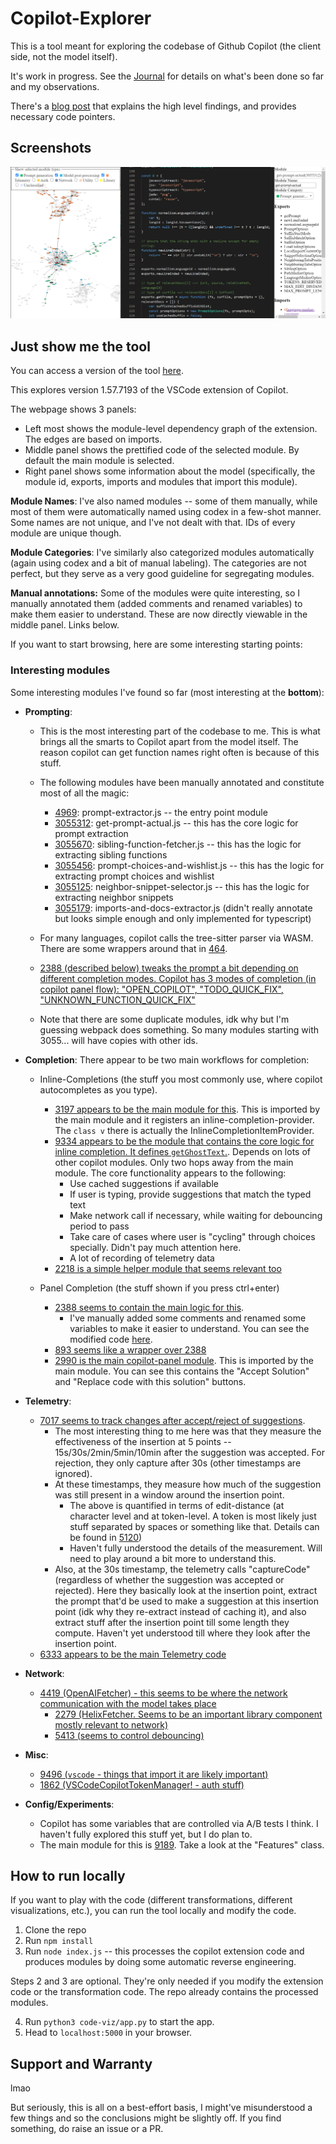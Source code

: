 # Copilot-Explorer

This is a tool meant for exploring the codebase of Github Copilot (the client side, not the model itself).

It's work in progress. See the [Journal](./Journal.md) for details on what's been done so far and my observations.

There's a [blog post](posts/copilot-internals) that explains the high level findings, and provides necessary code pointers.

## Screenshots

![Screenshot 1](./images/screenshot-v1.png)

## Just show me the tool

You can access a version of the tool [here](codeviz/templates/code-viz.html).

This explores version 1.57.7193 of the VSCode extension of Copilot.

The webpage shows 3 panels:
- Left most shows the module-level dependency graph of the extension. The edges are based on imports.
- Middle panel shows the prettified code of the selected module. By default the main module is selected.
- Right panel shows some information about the model (specifically, the module id, exports, imports and modules that import this module).

<!-- The modules don't have names because these have been extracted by a bit of deobfuscation, and the original obfuscated code didn't have names. I'm working on a way to provide reasonable names to the modules. Currently I have a hacky system that allows manual renaming of modules, but it's not synced. Your edits do stay on local storage though. -->

**Module Names**: I've also named modules -- some of them manually, while most of them were automatically named using codex in a few-shot manner. Some names are not unique, and I've not dealt with that. IDs of every module are unique though.

**Module Categories**: I've similarly also categorized modules automatically (again using codex and a bit of manual labeling). The categories are not perfect, but they serve as a very good guideline for segregating modules.

**Manual annotations:** Some of the modules were quite interesting, so I manually annotated them (added comments and renamed variables) to make them easier to understand. These are now directly viewable in the middle panel. Links below.

If you want to start browsing, here are some interesting starting points:

### Interesting modules

Some interesting modules I've found so far (most interesting at the **bottom**):
- **Prompting**:
  - This is the most interesting part of the codebase to me. This is what brings all the smarts to Copilot apart from the model itself. The reason copilot can get function names right often is because of this stuff.
  - The following modules have been manually annotated and constitute most of all the magic:
      - [4969](codeviz/templates/code-viz.html#m4969): prompt-extractor.js -- the entry point module
      - [3055312](codeviz/templates/code-viz.html#m3055312): get-prompt-actual.js -- this has the core logic for prompt extraction
      - [3055670](codeviz/templates/code-viz.html#m3055670): sibling-function-fetcher.js -- this has the logic for extracting sibling functions
      - [3055456](codeviz/templates/code-viz.html#m3055456): prompt-choices-and-wishlist.js -- this has the logic for extracting prompt choices and wishlist
      - [3055125](codeviz/templates/code-viz.html#m3055125): neighbor-snippet-selector.js -- this has the logic for extracting neighbor snippets
      - [3055179](codeviz/templates/code-viz.html#m3055179): imports-and-docs-extractor.js (didn't really annotate but looks simple enough and only implemented for typescript)
  - For many languages, copilot calls the tree-sitter parser via WASM. There are some wrappers around that in [464](codeviz/templates/code-viz.html#m464).
  - [2388 (described below) tweaks the prompt a bit depending on different completion modes. Copilot has 3 modes of completion (in copilot panel flow): "OPEN_COPILOT", "TODO_QUICK_FIX", "UNKNOWN_FUNCTION_QUICK_FIX"](codeviz/templates/code-viz.html#m2388)

  - Note that there are some duplicate modules, idk why but I'm guessing webpack does something. So many modules starting with 3055... will have copies with other ids.

- **Completion**:
  There appear to be two main workflows for completion:
  - Inline-Completions (the stuff you most commonly use, where copilot autocompletes as you type).
    - [3197 appears to be the main module for this](codeviz/templates/code-viz.html#m3197). This is imported by the main module and it registers an inline-completion-provider. The `class v` there is actually the InlineCompletionItemProvider.
      <!-- ~- I've manually added some comments and renamed some variables to make it easier to understand. You can see the modified code [here](codeviz/data/manually_annotated_modules/3197.js).~ -->
    - [9334 appears to be the module that contains the core logic for inline completion. It defines `getGhostText`.](codeviz/templates/code-viz.html#m9334). Depends on lots of other copilot modules. Only two hops away from the main module. The core functionality appears to the following:
      - Use cached suggestions if available
      - If user is typing, provide suggestions that match the typed text
      - Make network call if necessary, while waiting for debouncing period to pass
      - Take care of cases where user is "cycling" through choices specially. Didn't pay much attention here.
      - A lot of recording of telemetry data
      <!-- - You can read my commented version of the code [here](codeviz/data/manually_annotated_modules/9334.js). -->
    - [2218 is a simple helper module that seems relevant too](codeviz/templates/code-viz.html#m2218)
  
  - Panel Completion (the stuff shown if you press ctrl+enter)
    - [2388 seems to contain the main logic for this](codeviz/templates/code-viz.html#m2388).
      - I've manually added some comments and renamed some variables to make it easier to understand. You can see the modified code [here](codeviz/data/manually_annotated_modules/2388.js).
    - [893 seems like a wrapper over 2388](codeviz/templates/code-viz.html#m893)
    - [2990 is the main copilot-panel module](codeviz/templates/code-viz.html#m2990). This is imported by the main module. You can see this contains the "Accept Solution" and "Replace code with this solution" buttons.

- **Telemetry**:
  - [7017 seems to track changes after accept/reject of suggestions](codeviz/templates/code-viz.html#m7017).
    - The most interesting thing to me here was that they measure the effectiveness of the insertion at 5 points -- 15s/30s/2min/5min/10min after the suggestion was accepted. For rejection, they only capture after 30s (other timestamps are ignored).
    - At these timestamps, they measure how much of the suggestion was still present in a window around the insertion point.
      - The above is quantified in terms of edit-distance (at character level and at token-level. A token is most likely just stuff separated by spaces or something like that. Details can be found in [5120](codeviz/templates/code-viz.html#m5120))
      - Haven't fully understood the details of the measurement. Will need to play around a bit more to understand this.
    - Also, at the 30s timestamp, the telemetry calls "captureCode" (regardless of whether the suggestion was accepted or rejected). Here they basically look at the insertion point, extract the prompt that'd be used to make a suggestion at this insertion point (idk why they re-extract instead of caching it), and also extract stuff after the insertion point till some length they compute. Haven't yet understood till where they look after the insertion point.
  - [6333 appears to be the main Telemetry code](codeviz/templates/code-viz.html#m6333)

- **Network**:
  - [4419 (OpenAIFetcher) - this seems to be where the network communication with the model takes place](codeviz/templates/code-viz.html#m4419)
      - [2279 (HelixFetcher. Seems to be an important library component mostly relevant to network)](codeviz/templates/code-viz.html#m2279)
      - [5413 (seems to control debouncing)](codeviz/templates/code-viz.html#m5413)

- **Misc**:
  - [9496 (`vscode` - things that import it are likely important)](codeviz/templates/code-viz.html#m9496)
  - [1862 (VSCodeCopilotTokenManager! - auth stuff)](codeviz/templates/code-viz.html#m1862)

- **Config/Experiments**:
  - Copilot has some variables that are controlled via A/B tests I think. I haven't fully explored this stuff yet, but I do plan to.
  - The main module for this is [9189](codeviz/templates/code-viz.html#m9189). Take a look at the "Features" class.

## How to run locally

If you want to play with the code (different transformations, different visualizations, etc.), you can run the tool locally and modify the code.

1. Clone the repo
2. Run `npm install`
3. Run `node index.js` -- this processes the copilot extension code and produces modules by doing some automatic reverse engineering.

Steps 2 and 3 are optional. They're only needed if you modify the extension code or the transformation code. The repo already contains the processed modules.

4. Run `python3 code-viz/app.py` to start the app.
5. Head to `localhost:5000` in your browser.

## Support and Warranty

lmao

But seriously, this is all on a best-effort basis, I might've misunderstood a few things and so the conclusions might be slightly off. If you find something, do raise an issue or a PR.